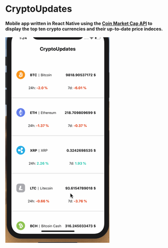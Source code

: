 # CryptoUpdates

#### Mobile app written in React Native using the [Coin Market Cap API](https://coinmarketcap.com/api/) to display the top ten crypto currencies and their up-to-date price indeces. 

![gif](crypto.gif)
